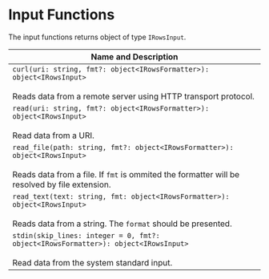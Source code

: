 # Input Functions

The input functions returns object of type `IRowsInput`.

| Name and Description |
| --- |
| `curl(uri: string, fmt?: object<IRowsFormatter>): object<IRowsInput>`<br /><br /> Reads data from a remote server using HTTP transport protocol. |
| `read(uri: string, fmt?: object<IRowsFormatter>): object<IRowsInput>`<br /><br /> Read data from a URI. |
| `read_file(path: string, fmt?: object<IRowsFormatter>): object<IRowsInput>`<br /><br /> Reads data from a file. If `fmt` is ommited the formatter will be resolved by file extension. |
| `read_text(text: string, fmt: object<IRowsFormatter>): object<IRowsInput>`<br /><br /> Reads data from a string. The `format` should be presented. |
| `stdin(skip_lines: integer = 0, fmt?: object<IRowsFormatter>): object<IRowsInput>`<br /><br /> Read data from the system standard input. |
